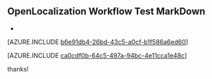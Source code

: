## OpenLocalization Workflow Test MarkDown
* 

[AZURE.INCLUDE [b6e91db4-26bd-43c5-a0cf-b1f586a6ed60](calleeMd1.md)]



[AZURE.INCLUDE [ca0cdf0b-64c5-497a-94bc-4e11cca1e48c](calleeMd2.md)]

 
thanks!